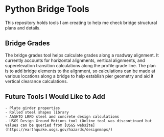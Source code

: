 # Python Bridge Tools

This repository holds tools I am creating to help me check bridge structural plans and details.

## Bridge Grades

The bridge grades tool helps calculate grades along a roadway alignment. It currently accounts for horizontal alignments, vertical alignments, and superelevation transition calculations along the profile grade line. The plan is to add bridge elements to the alignment, so calculations can be made at various locations along a bridge to help establish pier geometry and aid it vertical clearance calculations.

## Future Tools I Would Like to Add

    - Plate girder properties
    - Rolled steel shapes library
    - AASHTO LRFD steel and concrete design calculations
    - USGS Design Ground Motions tool (Online tool was discontinued but values can be queried from [USGS website](https://earthquake.usgs.gov/hazards/designmaps/)